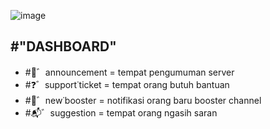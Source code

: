 ![image](https://github.com/osiic/atlantis-report/assets/96474947/81ef9805-3bdd-4ed1-90e6-3c9a7f1f1b14)

## #"DASHBOARD"
- #📢゛announcement = tempat pengumuman server 
- #❓゛support˙ticket = tempat orang butuh bantuan
- #🚀゛new˙booster = notifikasi orang baru booster channel
- #📬゛suggestion = tempat orang ngasih saran
